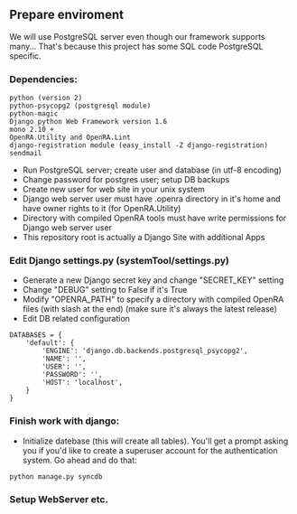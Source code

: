 ## Prepare enviroment
We will use PostgreSQL server even though our framework supports many...
That's because this project has some SQL code PostgreSQL specific.
### Dependencies:

```
python (version 2)
python-psycopg2	(postgresql module)
python-magic
Django python Web Framework version 1.6
mono 2.10 +
OpenRA.Utility and OpenRA.Lint
django-registration module (easy_install -Z django-registration)
sendmail
```

 * Run PostgreSQL server; create user and database (in utf-8 encoding)
 * Change password for postgres user; setup DB backups
 * Create new user for web site in your unix system
 * Django web server user must have .openra directory in it's home and have owner rights to it (for OpenRA.Utility)
 * Directory with compiled OpenRA tools must have write permissions for Django web server user
 * This repository root is actually a Django Site with additional Apps

### Edit Django settings.py (systemTool/settings.py)

 * Generate a new Django secret key and change "SECRET_KEY" setting
 * Change "DEBUG" setting to False if it's True
 * Modify "OPENRA_PATH" to specify a directory with compiled OpenRA files (with slash at the end) (make sure it's always the latest release)
 * Edit DB related configuration

```
DATABASES = {
    'default': {
        'ENGINE': 'django.db.backends.postgresql_psycopg2',
        'NAME': '',
        'USER': '',
        'PASSWORD': '',
        'HOST': 'localhost',
    }
}
```

### Finish work with django:
 * Initialize datebase (this will create all tables). You'll get a prompt asking you if you'd like to create a superuser account for the authentication system. Go ahead and do that:

```
python manage.py syncdb
```

### Setup WebServer etc.
  

